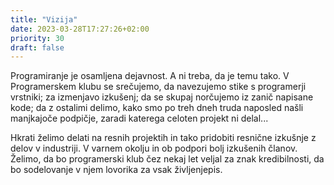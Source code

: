 ```yaml
---
title: "Vizija"
date: 2023-03-28T17:27:26+02:00
priority: 30
draft: false
---
```


Programiranje je osamljena dejavnost. A ni treba, da je temu tako. V Programerskem klubu se srečujemo, da navezujemo stike s programerji vrstniki; za izmenjavo izkušenj; da se skupaj norčujemo iz zanič napisane kode; da z ostalimi delimo, kako smo po treh dneh truda naposled našli manjkajoče podpičje, zaradi katerega celoten projekt ni delal...

Hkrati želimo delati na resnih projektih in tako pridobiti resnične izkušnje z delov v industriji. V varnem okolju in ob podpori bolj izkušenih članov. Želimo, da bo programerski klub čez nekaj let veljal za znak kredibilnosti, da bo sodelovanje v njem lovorika za vsak življenjepis.
